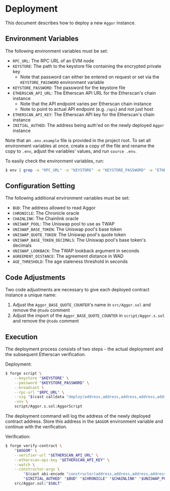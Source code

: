 # Deployment

This document describes how to deploy a new `Aggor` instance.

## Environment Variables

The following environment variables must be set:

- `RPC_URL`: The RPC URL of an EVM node
- `KEYSTORE`: The path to the keystore file containing the encrypted private key
    - Note that password can either be entered on request or set via the `KEYSTORE_PASSWORD` environment variable
- `KEYSTORE_PASSWORD`: The password for the keystore file
- `ETHERSCAN_API_URL`: The Etherscan API URL for the Etherscan's chain instance
    - Note that the API endpoint varies per Etherscan chain instance
    - Note to point to actual API endpoint (e.g. `/api`) and not just host
- `ETHERSCAN_API_KEY`: The Etherscan API key for the Etherscan's chain instance
- `INITIAL_AUTHED`: The address being auth'ed on the newly deployed `Aggor` instance

Note that an `.env.example` file is provided in the project root. To set all environment variables at once, create a copy of the file and rename the copy to `.env`, adjust the variables' values, and run `source .env`.

To easily check the environment variables, run:

```bash
$ env | grep -e "RPC_URL" -e "KEYSTORE" -e "KEYSTORE_PASSWORD" -e "ETHERSCAN_API_URL" -e "ETHERSCAN_API_KEY" -e "INITIAL_AUTHED"
```

## Configuration Setting

The following additional environment variables must be set:

- `BUD`: The address allowed to read Aggor
- `CHRONICLE`: The Chronicle oracle
- `CHAINLINK`: The Chainlink oracle
- `UNISWAP_POOL`: The Uniswap pool to use as TWAP
- `UNISWAP_BASE_TOKEN`: The Uniswap pool's base token
- `UNISWAP_QUOTE_TOKEN`: The Uniswap pool's quote token
- `UNISWAP_BASE_TOKEN_DECIMALS`: The Uniswap pool's base token's decimals
- `UNISWAP_LOOKBACK`: The TWAP lookback argument in seconds
- `AGREEMENT_DISTANCE`: The agreement distance in WAD
- `AGE_THRESHOLD`: The age staleness threshold in seconds

## Code Adjustments

Two code adjustments are necessary to give each deployed contract instance a unique name:

1. Adjust the `Aggor_BASE_QUOTE_COUNTER`'s name in `src/Aggor.sol` and remove the `@todo` comment
2. Adjust the import of the `Aggor_BASE_QUOTE_COUNTER` in `script/Aggor.s.sol` and remove the `@todo` comment

## Execution

The deployment process consists of two steps - the actual deployment and the subsequent Etherscan verification.

Deployment:

```bash
$ forge script \
    --keystore "$KEYSTORE" \
    --password "$KEYSTORE_PASSWORD" \
    --broadcast \
    --rpc-url "$RPC_URL" \
    --sig "$(cast calldata "deploy(address,address,address,address,address,address,address,uint8,uint32,uint128,uint32)" "$INITIAL_AUTHED" "$BUD" "$CHRONICLE" "$CHAINLINK" "$UNISWAP_POOL" "$UNISWAP_BASE_TOKEN" "$UNISWAP_QUOTE_TOKEN" "$UNISWAP_BASE_TOKEN_DECIMALS" "$UNISWAP_LOOKBACK" "$AGREEMENT_DISTANCE" "$AGE_THRESHOLD")" \
    -vvv \
    script/Aggor.s.sol:AggorScript
```

The deployment command will log the address of the newly deployed contract address. Store this address in the `$AGGOR` environment variable and continue with the verification.

Verification:

```bash
$ forge verify-contract \
    "$AGGOR" \
    --verifier-url "$ETHERSCAN_API_URL" \
    --etherscan-api-key "$ETHERSCAN_API_KEY" \
    --watch \
    --constructor-args \
        "$(cast abi-encode "constructor(address,address,address,address,address,address,address,uint8,uint32,uint128,uint32)" \
        "$INITIAL_AUTHED" "$BUD" "$CHRONICLE" "$CHAINLINK" "$UNISWAP_POOL" "$UNISWAP_BASE_TOKEN" "$UNISWAP_QUOTE_TOKEN" "$UNISWAP_BASE_TOKEN_DECIMALS" "$UNISWAP_LOOKBACK" "$AGREEMENT_DISTANCE" "$AGE_THRESHOLD")" \
    src/Aggor.sol:"$SALT"
```
